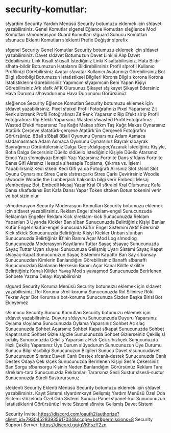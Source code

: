 # security-komutlar:

s!yardım
Security Yardım Menüsü
Security botumuzu eklemek için s!davet yazabilirsiniz.
Genel Komutlar
s!genel
Eğlence Komutları
s!eğlence
Mod Komutları
s!moderasyon
Guard Komutları
s!guard
Sunucu Komutları
s!sunucu
Eklenti Komutları
s!eklenti
Prefix Değiştir
s!prefix

s!genel
Security Genel Komutlar
Security botumuzu eklemek için s!davet yazabilirsiniz.
Davet
s!davet Botumuzun Davet Linkini Alıp Davet Edebilirsiniz
Link Kısalt
s!kısalt İstediğiniz Linki Kısaltabilirsiniz.
Hata Bildir
s!hata-bildir Botumuzun Hatalarını Bildirebilirsiniz
Profil
s!profil Kullanıcı Profilinizi Görebilirsiniz
Avatar
s!avatar Kullanıcı Avatarınızı Görebilirsiniz
Bot Bilgi
s!botbilgi Botumuzun İstatistiksel Bilgileri
Korona Bilgi
s!korona Korona İstatistiklerini Görebilirsiniz
Yapımcım
s!yapımcım Beni Yapan Kişiyi Görebilirsiniz
Afk
s!afk AFK Olursunuz
Şikayet
s!şikayet Şikayet Edersiniz
Hava Durumu
s!havadurumu Hava Durumunu Görürsünüz

s!eğlence
Security Eğlence Komutları
Security botumuzu eklemek için s!davet yazabilirsiniz.
Pixel
s!pixel Profil Fotoğrafınızı Pixel Yaparsınız
Zıt Renk
s!zıtrenk Profil Fotoğrafınızı Zıt Renk Yaparsınız
Rip Efekt
s!rip Profil Fotoğrafınızı Rip Efekti Yaparsınız
Wasted
s!wasted Profil Fotoğrafınızı Wasted Efekti Yaparsınız
Taş Kağıt Makas
s!tkm Taş Kağıt Makas Oynarsınız
Atatürk Çerçeve
s!atatürk-çerçeve Atatürk'ün Çerçeveli Fotoğrafını Görürsünüz.
8Ball
s!8ball 8Ball Oyununu Oynarsınız
Adam Asmaca
s!adamasmaca Adam Asmaca Oyununu Oynarsınız
Bayrak
s!bayrak Bayrağımızı Görüntülersiniz
Dalga Geç
s!dalgageçYazarak İstediğiniz Kişiyle, Botla Dalga Geçersiniz
Düello
s!düello İstediğiniz Kişiyle Düello Atarsınız
Emoji Yazı
s!emojiyazı Emojili Yazı Yazarsınız
Fortnite Dans
s!fdans Fortnite Dansı Gifi Alırsınız
Hesapla
s!hesapla Toplama, Çıkrma vs. İşlemi Yapabilirsiniz
Kedi
s!kedi Kedi Gifi ya da Fotoğrafı Alırsınız
Slot
s!slot Slot Oyunu Oynarsınız
Stres Çarkı
s!stresçarkı Stres Çarkı Çevirirsiniz
Woodie
s!woodie Woodie the Lumberjack hakkında bilgi verir
Embedli Mesaj
s!embedyaz Bot, Embedli Mesaj Yazar
Kral Ol
s!kralol Kral Olursunuz
Kafa Dansı
s!kafadansı Bot Kafa Dansı Yapar
Token
s!token Botun tokenini verir ve bot sizin olur

s!moderasyon
Security Moderasyon Komutları
Security botumuzu eklemek için s!davet yazabilirsiniz.
Reklam Engel
s!reklam-engel Sunucunzuda Reklamları Engeller
Reklam Kick
s!reklam-kick Sunucunuzda Reklam Yapanları 3 Uyarıda Kickler
Ban
s!ban Sunucunuzda Belirtiğiniz Kişiyi Banlar
Küfür Engel
s!küfür-engel Sunucuda Küfür Engel Sistemini Aktif Edersiniz
Kick
s!kick Sunucunuzda Belirtiğiniz Kişiyi Kickler
Unban
s!unban Sunucunuzda Belirtiğiniz İD'nin Banını Açar
Mod Log
s!modlog Sunucunuzda Moderasyon Kayıtlarını Tuttar
Sayaç
s!sayaç Sunucunuzda Sayaç Tuttar
Uyarı
s!uyarı Sunucunuza Gelişmiş Uyarı Sistemi
Sayaç Kapat
s!sayaç-kapat Sunucunuzun Sayaç Sistemini Kapattır
Ban Say
s!bansay  Sunucunuzdan Kimlerin Banlandığını Görebilirsiniz
Banaffı
s!banaffı  Sunucunuzdan Banlanan Herkesin Banını Açar
Kanal Kilitle
s!kilitle  Belirttiğiniz Kanalı Kilitler
Yavaş Mod
s!yavaşmod  Sunucunuzda Berirlenen Sohbete Yazma Delayı Koyabilirsiniz

s!guard
Security Koruma Menüsü
Security botumuzu eklemek için s!davet yazabilirsiniz.
Rol Koruma
s!rol-koruma Sunucunuzda Rol Silinirse Rölü Tekrar Açar
Bot Koruma
s!bot-koruma Sunucunuza Sizden Başka Birisi Bot Ekleyemez

s!sunucu
Security Sunucu Komutları
Security botumuzu eklemek için s!davet yazabilirsiniz.
Duyuru
s!duyuru Sunucunzuda Duyuru Yaparsınız
Oylama
s!oylama Sunucunuzda Oylama Yaparsınız
Sohbet Aç
s!aç Sunucunuzda Sohbet Açarsınız
Sohbet Kapat
s!kapat Sunucunuzda Sohbet Kapatırsınız
Sohbet Gizle
s!gizle Sunucunuzda Sohbet Gizlerseiniz
Çekiliş
s!çekiliş Sunucunuzda Çekiliş Yaparsınız
Hızlı Çek
s!hızlıçek Sunucunuzda Hızlı Çekiliş Yaparsınız
Üye Durum
s!üyedurum Sunucunuzun Üye Durumu
Sunucu Bilgi
s!scbilgi Sunucunuzun Bilgileri
Sunucu Davet
s!sunucudavet Sunucunuzun Sınırsız Daveti
Canlı Destek
s!canlı-destek Sunucunuzda Canlı Destek
Odaya Çek
s!çek Sunucunuzda Berirlenen Kişiyi Ses'e Çekersiniz
Ban Sorgu
s!bansorgu Kişinin Neden Banlandığını Görürsünüz
Reklam Tara
s!reklam-tara Sunucunuzda Reklamları Tararsınız
Sesli Sustur
s!sesli-sustur Sunucunuzda Süreli Susturursunuz

s!eklenti
Security Eklenti Menüsü
Security botumuzu eklemek için s!davet yazabilirsiniz.
Kayıt Sistemi
s!yardımkayıt Gelişmiş Yardım Menüsü
Özel Oda Sistemi
s!özeloda Özel Oda Sistemi
Sunucu Panel
s!panel-kur Sunucunuzun İstatistiklerini Görürsünüz
İnvite Sistemi
s!invite Gelişmiş Davet Sistemi

Security İnvite: https://discord.com/oauth2/authorize?client_id=793045283935617034&scope=bot&permissions=8
Security Support Server: https://discord.gg/gVKFszY2zn
